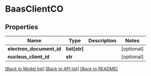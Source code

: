 # BaasClientCO

## Properties
Name | Type | Description | Notes
------------ | ------------- | ------------- | -------------
**electron_document_id** | **list[str]** |  | [optional] 
**nucleus_client_id** | **str** |  | [optional] 

[[Back to Model list]](../README.md#documentation-for-models) [[Back to API list]](../README.md#documentation-for-api-endpoints) [[Back to README]](../README.md)


